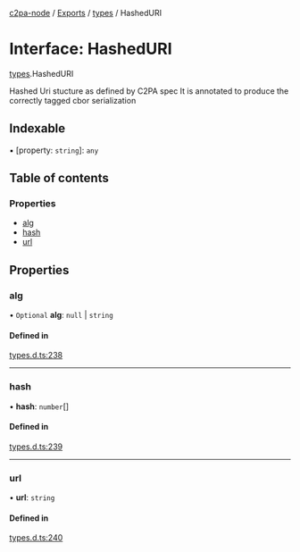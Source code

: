 [c2pa-node](../README.md) / [Exports](../modules.md) / [types](../modules/types.md) / HashedURI

# Interface: HashedURI

[types](../modules/types.md).HashedURI

Hashed Uri stucture as defined by C2PA spec It is annotated to produce the correctly
tagged cbor serialization

## Indexable

▪ [property: `string`]: `any`

## Table of contents

### Properties

- [alg](types.HashedURI.md#alg)
- [hash](types.HashedURI.md#hash)
- [url](types.HashedURI.md#url)

## Properties

### alg

• `Optional` **alg**: ``null`` \| `string`

#### Defined in

[types.d.ts:238](https://github.com/contentauth/c2pa-node/blob/46975b6/js-src/types.d.ts#L238)

___

### hash

• **hash**: `number`[]

#### Defined in

[types.d.ts:239](https://github.com/contentauth/c2pa-node/blob/46975b6/js-src/types.d.ts#L239)

___

### url

• **url**: `string`

#### Defined in

[types.d.ts:240](https://github.com/contentauth/c2pa-node/blob/46975b6/js-src/types.d.ts#L240)
